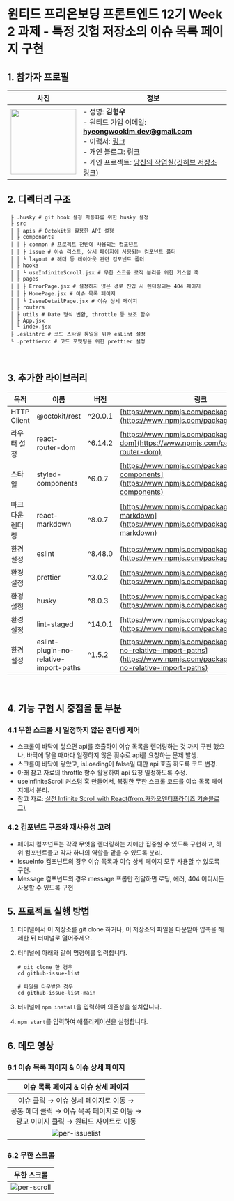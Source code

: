 # 원티드 프리온보딩 프론트엔드 12기 Week 2 과제 - 특정 깃헙 저장소의 이슈 목록 페이지 구현

## 1. 참가자 프로필

|                                   사진                                    | 정보                                                                                                                                                                                                                                                                                                                                                  |
| :-----------------------------------------------------------------------: | ----------------------------------------------------------------------------------------------------------------------------------------------------------------------------------------------------------------------------------------------------------------------------------------------------------------------------------------------------- |
| <img src="https://avatars.githubusercontent.com/ha-il" width=150px><br /> | - 성명: **김형우** <br /> - 원티드 가입 이메일: **hyeongwookim.dev@gmail.com** <br /> - 이력서: [링크](https://distinct-attraction-cde.notion.site/a5f3299269e045a0bfed0d7af7d869d4?pvs=4) <br /> - 개인 블로그: [링크](https://ha-il.github.io/) <br /> - 개인 프로젝트: [당신의 작업실(깃허브 저장소 링크)](https://github.com/ha-il/project-pixel) |

## 2. 디렉터리 구조

```
 ├ .husky # git hook 설정 자동화를 위한 husky 설정
 ├ src
 │ ├ apis # Octokit을 활용한 API 설정
 │ ├ components
 │ │ ├ common # 프로젝트 전반에 사용되는 컴포넌트
 │ │ ├ issue # 이슈 리스트, 상세 페이지에 사용되는 컴포넌트 폴더
 │ │ └ layout # 헤더 등 레이아웃 관련 컴포넌트 폴더
 │ ├ hooks
 │ │ └ useInfiniteScroll.jsx # 무한 스크롤 로직 분리를 위한 커스텀 훅
 │ ├ pages
 │ │ ├ ErrorPage.jsx # 설정하지 않은 경로 진입 시 렌더링되는 404 페이지
 │ │ ├ HomePage.jsx # 이슈 목록 페이지
 │ │ └ IssueDetailPage.jsx # 이슈 상세 페이지
 │ ├ routers
 │ ├ utils # Date 형식 변환, throttle 등 보조 함수
 │ ├ App.jsx
 │ └ index.jsx
 ├ .eslintrc # 코드 스타일 통일을 위한 esLint 설정
 └ .prettierrc # 코드 포맷팅을 위한 prettier 설정
```

<br/>

## 3. 추가한 라이브러리

| 목적            | 이름                                   | 버전    | 링크                                                                                                                                         |
| --------------- | -------------------------------------- | ------- | -------------------------------------------------------------------------------------------------------------------------------------------- |
| HTTP Client     | @octokit/rest                          | ^20.0.1 | [https://www.npmjs.com/package/@octokit/rest](https://www.npmjs.com/package/@octokit/rest)                                                   |
| 라우터 설정     | react-router-dom                       | ^6.14.2 | [https://www.npmjs.com/package/react-router-dom](https://www.npmjs.com/package/react-router-dom)                                             |
| 스타일          | styled-components                      | ^6.0.7  | [https://www.npmjs.com/package/styled-components](https://www.npmjs.com/package/styled-components)                                           |
| 마크다운 렌더링 | react-markdown                         | ^8.0.7  | [https://www.npmjs.com/package/react-markdown](https://www.npmjs.com/package/react-markdown)                                                 |
| 환경 설정       | eslint                                 | ^8.48.0 | [https://www.npmjs.com/package/eslint](https://www.npmjs.com/package/eslint)                                                                 |
| 환경 설정       | prettier                               | ^3.0.2  | [https://www.npmjs.com/package/prettier](https://www.npmjs.com/package/prettier)                                                             |
| 환경 설정       | husky                                  | ^8.0.3  | [https://www.npmjs.com/package/husky](https://www.npmjs.com/package/husky)                                                                   |
| 환경 설정       | lint-staged                            | ^14.0.1 | [https://www.npmjs.com/package/lint-staged](https://www.npmjs.com/package/lint-staged)                                                       |
| 환경 설정       | eslint-plugin-no-relative-import-paths | ^1.5.2  | [https://www.npmjs.com/package/eslint-plugin-no-relative-import-paths](https://www.npmjs.com/package/eslint-plugin-no-relative-import-paths) |

<br/>

## 4. 기능 구현 시 중점을 둔 부분

### 4.1 무한 스크롤 시 일정하지 않은 렌더링 제어

- 스크롤이 바닥에 닿으면 api를 호출하여 이슈 목록을 렌더링하는 것 까지 구현 했으나, 바닥에 닿을 때마다 일정하지 않은 횟수로 api를 요청하는 문제 발생.
- 스크롤이 바닥에 닿았고, isLoading이 false일 때만 api 호출 하도록 코드 변경.
- 아래 참고 자료의 throttle 함수 활용하여 api 요청 일정하도록 수정.
- useInfiniteScroll 커스텀 훅 만들어서, 복잡한 무한 스크롤 코드를 이슈 목록 페이지에서 분리.
- 참고 자료: [실전 Infinite Scroll with React(from.카카오엔터프라이즈 기술블로그)](https://tech.kakaoenterprise.com/149)

### 4.2 컴포넌트 구조와 재사용성 고려

- 페이지 컴포넌트는 각각 무엇을 렌더링하는 지에만 집중할 수 있도록 구현하고, 하위 컴포넌트들고 각자 하나의 역할을 맡을 수 있도록 분리.
- IssueInfo 컴포넌트의 경우 이슈 목록과 이슈 상세 페이지 모두 사용할 수 있도록 구현.
- Message 컴포넌트의 경우 message 프롭만 전달하면 로딩, 에러, 404 어디서든 사용할 수 있도록 구현

## 5. 프로젝트 실행 방법

1. 터미널에서 이 저장소를 git clone 하거나, 이 저장소의 파일을 다운받아 압축을 해제한 뒤 터미널로 열어주세요.
   <br/>
2. 터미널에 아래와 같이 명령어를 입력합니다.

   ```
   # git clone 한 경우
   cd github-issue-list

   # 파일을 다운받은 경우
   cd github-issue-list-main
   ```

3. 터미널에 `npm install`을 입력하여 의존성을 설치합니다.
   <br/>
4. `npm start`를 입력하여 애플리케이션을 실행합니다.

## 6. 데모 영상

### 6.1 이슈 목록 페이지 & 이슈 상세 페이지

|                                                이슈 목록 페이지 & 이슈 상세 페이지                                                 |
| :--------------------------------------------------------------------------------------------------------------------------------: |
| 이슈 클릭 → 이슈 상세 페이지로 이동 → </br>공통 헤더 클릭 → 이슈 목록 페이지로 이동 → </br>광고 이미지 클릭 → 원티드 사이트로 이동 |
|         ![per-issuelist](https://github.com/ha-il/github-issue-list/assets/108077643/85458d3d-75d8-4ff2-a95b-930281bf6b65)         |

### 6.2 무한 스크롤

|                                                   무한 스크롤                                                   |
| :-------------------------------------------------------------------------------------------------------------: |
| ![per-scroll](https://github.com/ha-il/github-issue-list/assets/108077643/2c164a40-52ca-458f-b5a3-4ebdf8b1771a) |
